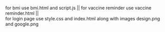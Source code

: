 for bmi use bmi.html and script.js ||
  for vaccine reminder use vaccine reminder.html ||  
  for login page use style.css and index.html along with images design.png and google.png
